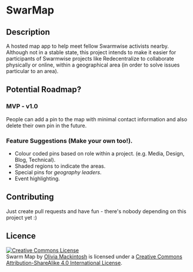 # SwarMap

## Description
A hosted map app to help meet fellow Swarmwise activists nearby. Although not in a stable state, this project intends to make it easier for participants of Swarmwise projects like Redecentralize to collaborate physically or online, within a geographical area (in order to solve issues particular to an area).

## Potential Roadmap?

### MVP - v1.0
People can add a pin to the map with minimal contact information and also delete their own pin in the future.

### Feature Suggestions (Make your own too!).
- Colour coded pins based on role within a project. (e.g. Media, Design, Blog, Technical).
- Shaded regions to indicate the areas.
- Special pins for *geography leaders*.
- Event highlighting.

## Contributing
Just create pull requests and have fun - there's nobody depending on this project yet :)

## Licence
<a rel="license" href="http://creativecommons.org/licenses/by-sa/4.0/"><img alt="Creative Commons License" style="border-width:0" src="https://i.creativecommons.org/l/by-sa/4.0/88x31.png" /></a><br /><span xmlns:dct="http://purl.org/dc/terms/" property="dct:title">Swarm Map</span> by <a xmlns:cc="http://creativecommons.org/ns#" href="http://livmackintosh.me/" property="cc:attributionName" rel="cc:attributionURL">Olivia Mackintosh</a> is licensed under a <a rel="license" href="http://creativecommons.org/licenses/by-sa/4.0/">Creative Commons Attribution-ShareAlike 4.0 International License</a>.
